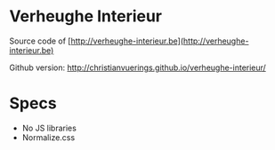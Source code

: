 # Verheughe Interieur

Source code of [http://verheughe-interieur.be](http://verheughe-interieur.be)

Github version: http://christianvuerings.github.io/verheughe-interieur/

# Specs

* No JS libraries
* Normalize.css
